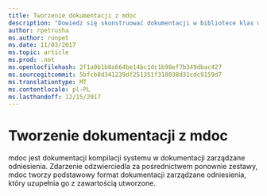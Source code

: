 ```yaml
---
title: Tworzenie dokumentacji z mdoc
description: "Dowiedz się skonstruować dokumentacji w bibliotece klas mdoc."
author: rpetrusha
ms.author: ronpet
ms.date: 11/03/2017
ms.topic: article
ms.prod: .net
ms.openlocfilehash: 2f1a9b1b8a664be14bc1dc1b98ef7b349dbac427
ms.sourcegitcommit: 5bfcb8d341239df251351f318038d31cdc9159d7
ms.translationtype: MT
ms.contentlocale: pl-PL
ms.lasthandoff: 12/15/2017
---
```

# <a name="building-documentation-with-mdoc"></a>Tworzenie dokumentacji z mdoc

mdoc jest dokumentacji kompilacji systemu w dokumentacji zarządzane odniesienia. Zdarzenie odzwierciedla za pośrednictwem ponownie zestawy, mdoc tworzy podstawowy format dokumentacji zarządzane odniesienia, który uzupełnia go z zawartością utworzone.